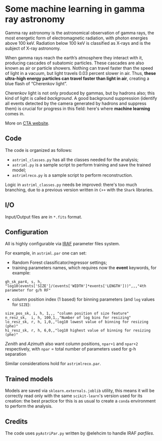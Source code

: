 # Some machine learning in gamma ray astronomy

Gamma ray astronomy is the astronomical observation of gamma rays, the most energetic form of electromagnetic radiation, with photon energies above 100 keV. Radiation below 100 keV is classified as X-rays and is the subject of X-ray astronomy.

When gamma rays reach the earth’s atmosphere they interact with it, producing cascades of subatomic particles. These cascades are also known as air or particle showers. Nothing can travel faster than the speed of light in a vacuum, but light travels 0.03 percent slower in air. Thus, **these ultra-high energy particles can travel faster than light in air**, creating a blue flash of “Cherenkov light”.

Cherenkov light is not only produced by gammas, but by hadrons also; this kind of light is called *background*.
A good background suppression (identify all events detected by the camera generated by hadrons and suppress them) is crucial for progress in this field: here's where **machine learning** comes in.

More on [CTA website](https://www.cta-observatory.org).

## Code
The code is organized as follows:
- `astriml_classes.py` has all the classes needed for the analysis;
- `astriml.py` is a sample script to perform training and save the trained model;
- `astrimlreco.py` is a sample script to perform reconstruction.

Logic in `astriml_classes.py` needs be improved: there's too much branching, due to a previous version written in `C++` with the `Shark` libraries.

## I/O
Input/Output files are in `*.fits` format.

## Configuration
All is highly configurable via [IRAF](https://heasarc.gsfc.nasa.gov/lheasoft/headas/pil/node12.html) parameter files system.

For example, in `astriml.par` one can set:
- Random Forest classificator/regressor settings;
- training parameters names, which requires now the **event** keywords, for example: 
```
gh_sk_par4, s, h, "log10(events['SIZE']/(events['WIDTH']*events['LENGTH']))",,,"4th parameter for g/h RF"
```
- column position index (1 based) for binning parameters (and `log` values for `SIZE`):
```
size_pos_sk, i, h, 1,,, "column position of size feature"
n_resz_sk,  i, h, 100,1,,"Number of log bins for resizing"
lo_resz_sk, r, h, 1,0,,"log10 lowest value of binning for resizing (phe)"
hi_resz_sk, r, h, 6,0,,"log10 highest value of binning for resizing (phe)"
 ```
*Zenith* and *Azimuth* also want column positions, `npar+1` and `npar+2` respectively, with `npar` = total number of parameters used for g-h separation
 
Similar considerations hold for `astrimlreco.par`.

## Trained models
Models are saved via `sklearn.externals.joblib` utility, this means it will be correctly read only with the same `scikit-learn`'s version used for its creation: the best practice for this is as usual to create a `conda` environment to perform the analysis.

## Credits
The code uses `pyAstriPar.py` written by @elehcim to handle IRAF *parfiles*.
